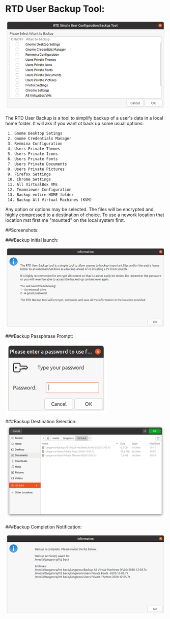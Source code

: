 # RTD User Backup Tool:

![link](/System_User_Backup/Media_files/Scr1.png "Tool Backup Selection")

The RTD User Backup is a tool to simplify backup of a user's data in a local home folder. 
It will aks if you want ot back up some usual options:

 	

~~~~
 1. Gnome Desktop Setings
 2. Gnome Credentials Manager
 3. Remmina Configuration 
 4. Users Private Themes 
 5. Users Private Icons 
 6. Users Private Fonts  
 7. Users Private Documents 
 8. Users Private Pictures 
 9. Firefox Settings 
 10. Chrome Settings  
 11. All VirtualBox VMs 
 12. Teamviewer Configuration 
 13. Backup entire HOME folder
 14. Backup All Virtual Machines (KVM)
~~~~

Any option or options may be selected. The files will be encrypted and highly compressed to a destination of choice. 
To use a nework location that location mst first me "mounted" on the local system first. 
 
##Screenshots:

###Backup initial launch:

![link](/System_User_Backup/Media_files/Scr2.png "Tool Backup initial launch")

###Backup Passphrase Prompt:

![link](/System_User_Backup/Media_files/Scr3.png "Tool Backup Passphrase Prompt")

###Backup Destination Selection:
![link](/System_User_Backup/Media_files/Scr4.png "Tool Backup Destination Selection")

###Backup Completion Notification:

![link](/System_User_Backup/Media_files/Scr5.png "Tool Backup Completion Notification")

   


